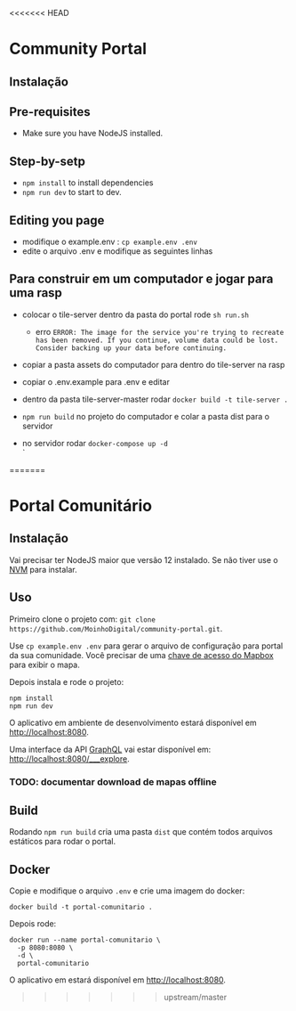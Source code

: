 <<<<<<< HEAD
# Community Portal

## Instalação

## Pre-requisites

- Make sure you have NodeJS installed.

## Step-by-setp

- `npm install` to install dependencies 
- `npm run dev` to start to dev.

## Editing you page

- modifique o example.env : `cp example.env .env`
- edite o arquivo .env e modifique as seguintes linhas
 

## Para construir em um computador e jogar para uma rasp

- colocar o tile-server dentro da pasta do portal rode `sh run.sh`
	- erro `ERROR: The image for the service you're trying to recreate has been removed. If you continue, volume data could be lost. Consider backing up your data before continuing.`

- copiar a pasta assets do computador para dentro do tile-server na rasp

- copiar o .env.example para .env e editar

- dentro da pasta tile-server-master rodar `docker build -t tile-server .`

- `npm run build` no projeto do computador e colar a pasta dist para o servidor

- no servidor rodar `docker-compose up -d`	
` 

=======
# Portal Comunitário

## Instalação
Vai precisar ter NodeJS maior que versão 12 instalado. Se não tiver use o [NVM](https://github.com/nvm-sh/nvm) para instalar.

## Uso

Primeiro clone o projeto com: `git clone https://github.com/MoinhoDigital/community-portal.git`.

Use `cp example.env .env` para gerar o arquivo de configuração para portal da sua comunidade. Você precisar de uma [chave de acesso do Mapbox](https://docs.mapbox.com/help/tutorials/get-started-tokens-api/) para exibir o mapa.

Depois instala e rode o projeto:
```
npm install
npm run dev
```

O aplicativo em ambiente de desenvolvimento estará disponível em <a href="http://localhost:8080">http://localhost:8080</a>.

Uma interface da API [GraphQL](https://graphql.org/) vai estar disponível em: <a href="http://localhost:8080/___explore">http://localhost:8080/___explore</a>.

### TODO: documentar download de mapas offline

## Build

Rodando `npm run build` cria uma pasta `dist` que contém todos arquivos estáticos para rodar o portal.

## Docker

Copie e modifique o arquivo `.env` e crie uma imagem do docker:
```
docker build -t portal-comunitario .
```

Depois rode:
```
docker run --name portal-comunitario \
  -p 8080:8080 \
  -d \
  portal-comunitario
```
O aplicativo em estará disponível em  <a href="http://localhost:8080">http://localhost:8080</a>.
>>>>>>> upstream/master
